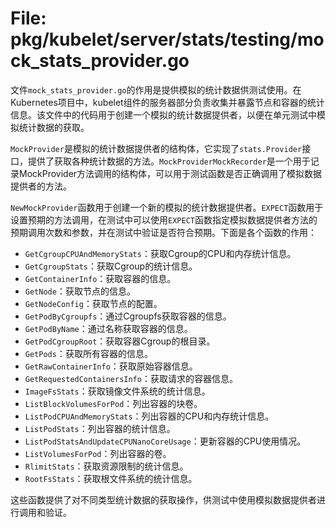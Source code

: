 # File: pkg/kubelet/server/stats/testing/mock_stats_provider.go

文件`mock_stats_provider.go`的作用是提供模拟的统计数据供测试使用。在Kubernetes项目中，kubelet组件的服务器部分负责收集并暴露节点和容器的统计信息。该文件中的代码用于创建一个模拟的统计数据提供者，以便在单元测试中模拟统计数据的获取。

`MockProvider`是模拟的统计数据提供者的结构体，它实现了`stats.Provider`接口，提供了获取各种统计数据的方法。`MockProviderMockRecorder`是一个用于记录MockProvider方法调用的结构体，可以用于测试函数是否正确调用了模拟数据提供者的方法。

`NewMockProvider`函数用于创建一个新的模拟的统计数据提供者。`EXPECT`函数用于设置预期的方法调用，在测试中可以使用`EXPECT`函数指定模拟数据提供者方法的预期调用次数和参数，并在测试中验证是否符合预期。下面是各个函数的作用：

- `GetCgroupCPUAndMemoryStats`：获取Cgroup的CPU和内存统计信息。
- `GetCgroupStats`：获取Cgroup的统计信息。
- `GetContainerInfo`：获取容器的信息。
- `GetNode`：获取节点的信息。
- `GetNodeConfig`：获取节点的配置。
- `GetPodByCgroupfs`：通过Cgroupfs获取容器的信息。
- `GetPodByName`：通过名称获取容器的信息。
- `GetPodCgroupRoot`：获取容器Cgroup的根目录。
- `GetPods`：获取所有容器的信息。
- `GetRawContainerInfo`：获取原始容器信息。
- `GetRequestedContainersInfo`：获取请求的容器信息。
- `ImageFsStats`：获取镜像文件系统的统计信息。
- `ListBlockVolumesForPod`：列出容器的块卷。
- `ListPodCPUAndMemoryStats`：列出容器的CPU和内存统计信息。
- `ListPodStats`：列出容器的统计信息。
- `ListPodStatsAndUpdateCPUNanoCoreUsage`：更新容器的CPU使用情况。
- `ListVolumesForPod`：列出容器的卷。
- `RlimitStats`：获取资源限制的统计信息。
- `RootFsStats`：获取根文件系统的统计信息。

这些函数提供了对不同类型统计数据的获取操作，供测试中使用模拟数据提供者进行调用和验证。

